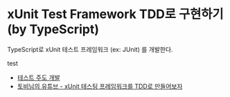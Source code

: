 # xUnit Test Framework TDD로 구현하기 (by TypeScript)

TypeScript로 xUnit 테스트 프레임워크 (ex: JUnit) 를 개발한다.

test 

* [테스트 주도 개발](https://www.kyobobook.co.kr/product/detailViewKor.laf?mallGb=KOR&ejkGb=KOR&barcode=9788966261024)
* [토비님의 유튜브 - xUnit 테스팅 프레임워크를 TDD로 만들어보자](https://www.youtube.com/watch?v=tdKFZcZSJmg)